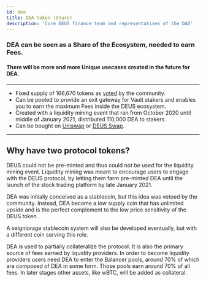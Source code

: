 ```yaml
---
id: dea
title: DEA token (Share)
description: 'Core DEUS finance team and representatives of the DAO'
---
```


### DEA can be seen as a Share of the Ecosystem, needed to earn Fees.
#### There will be more and more Unique usecases created in the future for DEA.

---

- Fixed supply of 166,670 tokens as [voted](https://t.me/deusfinance/33986) by the community.
- Can be pooled to provide an exit gateway for Vault stakers and enables you to earn the maximum Fees inside the DEUS ecosystem.
- Created with a liquidity mining event that ran from October 2020 until middle of January 2021, distributed 110,000 DEA to stakers. 
- Can be bought on [Uniswap](https://app.uniswap.org/#/swap?inputCurrency=0x3b62f3820e0b035cc4ad602dece6d796bc325325&outputCurrency=0x80ab141f324c3d6f2b18b030f1c4e95d4d658778) or [DEUS Swap](https://app.deus.finance/swap).

___

## Why have two protocol tokens?

DEUS could not be pre-minted and thus could not be used for the liquidity mining event. Liquidity mining was meant to encourage users to engage with the DEUS protocol, by letting them farm pre-minted DEA until the launch of the stock trading platform by late January 2021.

DEA was initially conceived as a stablecoin, but this idea was vetoed by the community. Instead, DEA became a low supply coin that has unlimited upside and is the perfect complement to the low price sensitivity of the DEUS token.

A seigniorage stablecoin system will also be developed eventually, but with a different coin serving this role.

DEA is used to partially collateralize the protocol. It is also the primary source of fees earned by liquidity providers. In order to become liquidity providers users need DEA to enter the Balancer pools, around 70% of which are composed of DEA in some form. Those pools earn around 70% of all fees. In later stages other assets, like wBTC, will be added as collateral.
